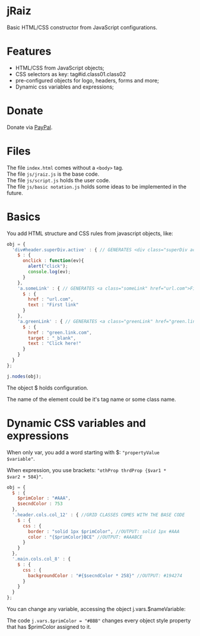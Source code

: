 # jRaiz
Basic HTML/CSS constructor from JavaScript configurations.

# Features
- HTML/CSS from JavaScript objects;
- CSS selectors as key: tag#id.class01.class02
- pre-configured objects for logo, headers, forms and more;
- Dynamic css variables and expressions;

# Donate
Donate via <a href="https://www.paypal.com/cgi-bin/webscr?cmd=_donations&business=WEMSKL3F4GNEU&lc=US&item_name=jRaiz&item_number=jraiz&currency_code=USD&bn=PP%2dDonationsBF%3abtn_donateCC_LG%2egif%3aNonHosted" target="_blank">PayPal</a>.

# Files
The file <code>index.html</code> comes without a <code>&lt;body&gt;</code> tag.<br>
The file <code>js/jraiz.js</code> is the base code.<br>
The file <code>js/script.js</code> holds the user code.<br>
The file <code>js/basic notation.js</code> holds some ideas to be implemented in the future.<br>

# Basics
You add HTML structure and CSS rules from javascript objects, like:

```javascript
obj = {
  'div#header.superDiv.active' : { // GENERATES <div class="superDiv active" id="header" onclick="function(ev){...}">...</div>
    $ : {
      onclick : function(ev){
        alert("click");
        console.log(ev);
      }
    },
    'a.someLink' : { // GENERATES <a class="someLink" href="url.com">First link</a>
      $ : {
        href : "url.com",
        text : "First link"
      }
    },
    'a.greenLink' : { // GENERATES <a class="greenLink" href="green.link.com">Click here!</a>
      $ : {
        href : "green.link.com",
        target : "_blank",
        text : "Click here!"
      }
    }
  }
};

j.nodes(obj);
```

The object $ holds configuration.

The name of the element could be it's tag name or some class name.

# Dynamic CSS variables and expressions
When only var, you add a word starting with $: <code>"propertyValue $variable"</code>.

When expression, you use brackets: <code>"othProp thrdProp {$var1 * $var2 + 584}"</code>.

```javascript
obj = {
  $ : {
    $primColor : "#AAA",
    $secndColor : 753
  },
  '.header.cols.col_12' : { //GRID CLASSES COMES WITH THE BASE CODE 
    $ : {
      css : {
        border : "solid 1px $primColor", //OUTPUT: solid 1px #AAA
        color : "{$primColor}BCE" //OUTPUT: #AAABCE
      }
    }
  },
  '.main.cols.col_8' : {
    $ : {
      css : {
        backgroundColor : "#{$secndColor * 258}" //OUTPUT: #194274
      }
    }
  }
};
```

You can change any variable, accessing the object j.vars.$nameVariable:

The code <code>j.vars.$primColor = "#BBB"</code> changes every object style property that has $primColor assigned to it.
